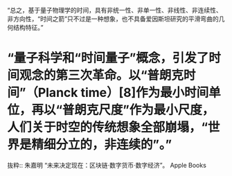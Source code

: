 “总之，基于量子物理学的时间，具有非统一性、非单一性、非线性、非连续性、非方向性，“时间之箭”只不过是一种想象，也不具备爱因斯坦研究的平滑弯曲的几何结构特征。”

# “量子科学和“时间量子”概念，引发了时间观念的第三次革命。以“普朗克时间”（Planck time）[8]作为最小时间单位，再以“普朗克尺度”作为最小尺度，人们关于时空的传统想象全部崩塌，“世界是精细分立的，非连续的”。”

抜粋:: 朱嘉明  “未来决定现在：区块链·数字货币·数字经济”。 Apple Books  
